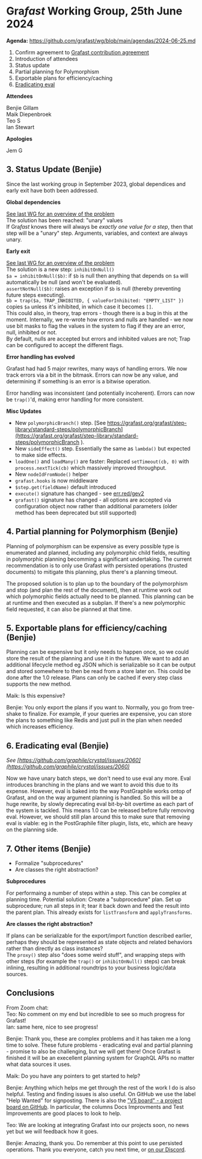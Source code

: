 # Gra*fast* Working Group, 25th June 2024

**Agenda:** https://github.com/grafast/wg/blob/main/agendas/2024-06-25.md

1. Confirm agreement
   to [Grafast contribution agreement](https://github.com/grafast/wg/blob/main/AGREEMENT.md)
2. Introduction of attendees
3. Status update
4. Partial planning for Polymorphism
5. Exportable plans for efficiency/caching
6. [Eradicating eval](https://github.com/graphile/crystal/issues/2060)

**Attendees**

Benjie Gillam  
Maik Diepenbroek  
Teo S  
Ian Stewart  

**Apologies**

Jem G  

## 3. Status Update (Benjie) 

Since the last working group in September 2023, global dependices and early exit have both been addressed. 

**Global dependencies**  

[See last WG for an overview of the problem](https://github.com/grafast/wg/blob/68ae0d3f2d363a8949d2d1b63a4650ecc1077297/notes/2023-10-24.md#4-global-dependencies-proposal-benjie)  
The solution has been reached: "unary" values  
If Gra*fast* knows there will always be _exactly one value for a step_, then that step will be a "unary" step. 
Arguments, variables, and context are always unary. 

**Early exit**  

[See last WG for an overview of the problem](https://github.com/grafast/wg/blob/68ae0d3f2d363a8949d2d1b63a4650ecc1077297/notes/2023-10-24.md#5-early-exit-proposal-benjie)    
The solution is a new step: `inhibitOnNull()`  
`$a = inhibitOnNull($b)`: if `$b` is null then anything that depends on `$a` will automatically be null (and won't be evaluated).  
`assertNotNull($b)`: raises an exception if `$b` is null (thereby preventing future steps executing).  
`$b = trap($a, TRAP_INHIBITED, { valueForInhibited: "EMPTY_LIST" })` copies `$a` unless it's inhibited, in which case it becomes `[]`.  
This could also, in theory, trap errors - though there is a bug in this at the moment. Internally, we re-wrote how errors and nulls are handled - we now
use bit masks to flag the values in the system to flag if they are an error, null, inhibited or not.  
By default, nulls are accepted but errors and inhibited values are not; Trap can be configured to accept the different flags.

**Error handling has evolved**

Grafast had had 5 major rewrites, many ways of handling errors. We now track errors via a bit in the bitmask. Errors can now be any value, and determining 
if something is an error is a bitwise operation.  

Error handling was inconsistent (and potentially incoherent). Errors can now be `trap()`'d, making error handling for more consistent.  

**Misc Updates**

- New `polymorphicBranch()` step. [See https://grafast.org/grafast/step-library/standard-steps/polymorphicBranch](https://grafast.org/grafast/step-library/standard-steps/polymorphicBranch
). 
- New `sideEffect()` step. Essentially the same as `lambda()` but expected to make side effects.   
- `loadOne()` and `loadMany()` are faster: Replaced `setTimeout(cb, 0)` with `process.nextTick(cb)` which massively improved throughput.  
- New `nodeIdFromNode()` helper  
- `grafast.hooks` is now middleware   
- `$step.get(fieldName)` default introduced  
- `execute()` signature has changed - see [err.red/gev2](https://err.red/gev2)   
- `grafast()` signature has changed - all options are accepted via configuration object now rather than additional parameters (older method has 
been deprecated but still supported)  

## 4. Partial planning for Polymorphism (Benjie)

Planning of polymorphism can be expensive as every possible type is enumerated and planned, including any polymorphic child fields, resulting in
polymorphic planning becomming a significant undertaking. The current recommendation is to only use Grafast with persisted operations (trusted
documents) to mitigate this planning, plus there's a planning timeout.  

The proposed solution is to plan up to the boundary of the polymorphism and stop (and plan the rest of the document), then at runtime work out
which polymorphic fields actually need to be planned. This planning can be at runtime and then executed as a subplan. If there's a new polymorphic
field requested, it can also be planned at that time.  


## 5. Exportable plans for efficiency/caching (Benjie)

Planning can be expensive but it only needs to happen once, so we could store the result of the planning and use it in the future.  We want to add an
additional lifecycle method eg JSON which is serializable so it can be output and stored somewhere to then be read from a store later on. This could
be done after the 1.0 release. Plans can only be cached if every step class supports the new method.  

Maik: Is this expensive?

Benjie: You only export the plans if you want to. Normally, you go from tree-shake to finalize. For example, if your queries are expensive, you can store the
plans to something like Redis and just pull in the plan when needed which increases efficiency.

## 6. Eradicating eval (Benjie)

_See [https://github.com/graphile/crystal/issues/2060](https://github.com/graphile/crystal/issues/2060)_  

Now we have unary batch steps, we don't need to use eval any more. Eval introduces branching in the plans and we want to avoid this due to its expense. 
However, eval is baked into the way PostGraphile works ontop of Grafast, and on the way argument planning is handled. So this will be a huge rewrite, 
by slowly deprecating eval bit-by-bit overtime as each part of the system is tackled. This means 1.0 can be released before fully removing eval. 
However, we should still plan around this to make sure that removing eval is viable: eg in the PostGraphile filter plugin, lists, etc, which are heavy
on the planning side.  

## 7. Other items (Benjie)

- Formalize "subprocedures"  
- Are classes the right abstraction?  

**Subprocedures**  

For performaing a number of steps within a step. This can be complex at planning time. Potential solution: Create a "subprocedure" plan. Set up subprocedure; run all steps in it; tear it back down and feed the result into the parent plan. This already exists for `listTransform` and `applyTransforms`.  

**Are classes the right abstraction?**

If plans can be serializable for the export/import function described earlier, perhaps they should be represented as state objects
and related behaviors rather than directly as class instances?  
The `proxy()` step also "does some weird stuff", and wrapping steps with other steps (for example the `trap()` or `inhibitOnNull()` steps) can break
inlining, resulting in additional roundtrips to your business logic/data sources. 


## Conclusions

From Zoom chat:   
Teo:	No comment on my end but incredible to see so much progress for Grafast!  
Ian:	same here, nice to see progress!  

Benjie: Thank you, these are complex problems and it has taken me a long time to solve. These future problems - eradicating eval and partial planning - 
promise to also be challenging, but we will get there! Once Grafast is finished it will be an execellent planning system for GraphQL APIs no matter 
what data sources it uses. 

Maik: Do you have any pointers to get started to help?

Benjie: Anything which helps me get through the rest of the work I do is also helpful. Testing and finding issues is also useful. On GitHub we use
the label "Help Wanted" for signposting. There is also the ["V5 board" - a project board on GitHub](https://github.com/orgs/graphile/projects/3). In particular, 
the columns Docs Improvments and Test Improvements are good places to look to help. 

Teo: We are looking at integrating Grafast into our projects soon, no news yet but we will feedback how it goes.   

Benjie: Amazing, thank you. Do remember at this point to use persisted operations. Thank you everyone, catch you next time, or [on our Discord](https://discord.gg/graphile). 